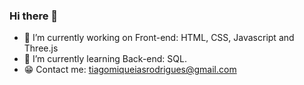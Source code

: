 ### Hi there 👋


- 🔭 I’m currently working on Front-end: HTML, CSS, Javascript and Three.js
- 🌱 I’m currently learning Back-end: SQL.
- 😁 Contact me: tiagomiqueiasrodrigues@gmail.com

<div align="center">
  <a href="https://github.com/TiagoMiqueiasMG>
  <img height="180em" src="https://github-readme-stats.vercel.app/api?username=TiagoMiqueiasMG&show_icons=true&theme=dracula&include_all_commits=true&count_private=true"/>
</div>
